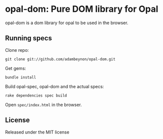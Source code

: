 opal-dom: Pure DOM library for Opal
===================================

opal-dom is a dom library for opal to be used in the browser.

## Running specs

Clone repo:

```
git clone git://github.com/adambeynon/opal-dom.git
```

Get gems:

```
bundle install
```

Build opal-spec, opal-dom and the actual specs:

```
rake dependencies spec build
```

Open `spec/index.html` in the browser.

## License

Released under the MIT license